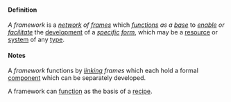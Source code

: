 #### Definition

*A framework* is a *[network](https://github.com/gcassel/Modular-Organization-Terminology/blob/master/terms/network.md) of [frames](https://github.com/gcassel/Modular-Organization-Terminology/blob/master/terms/frame.md)* which *[functions](https://github.com/gcassel/Modular-Organization-Terminology/blob/master/terms/function.md) as a [base](https://github.com/gcassel/Modular-Organization-Terminology/blob/master/terms/base.md)* to *[enable](https://github.com/gcassel/Modular-Organization-Terminology/blob/master/terms/enable.md) or [facilitate](https://github.com/gcassel/Modular-Organization-Terminology/blob/master/terms/facilitate.md)* the [development](https://github.com/gcassel/Modular-Organization-Terminology/blob/master/terms/develop.md) of a *[specific](https://github.com/gcassel/Modular-Organization-Terminology/blob/master/terms/specific.md) [form](https://github.com/gcassel/Modular-Organization-Terminology/blob/master/terms/form.md)*, which may be a [resource](https://github.com/gcassel/Modular-Organization-Terminology/blob/master/terms/resource.md) or [system](https://github.com/gcassel/Modular-Organization-Terminology/blob/master/terms/system.md) of any [type](https://github.com/gcassel/Modular-Organization-Terminology/blob/master/terms/type.md).

#### Notes

A *framework* functions by *[linking](https://github.com/gcassel/Modular-Organization-Terminology/blob/master/terms/link.md) frames* which each hold a formal [component](https://github.com/gcassel/Modular-Organization-Terminology/blob/master/terms/component.md) which can be separately developed.

A framework can [function](https://github.com/gcassel/Modular-Organization-Terminology/blob/master/terms/function.md) as the basis of a [recipe](https://github.com/gcassel/Modular-Organization-Terminology/blob/master/terms/recipe.md).
